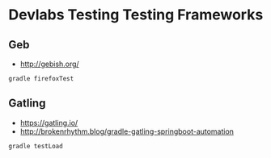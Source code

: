 # Devlabs Testing Testing Frameworks

## Geb

* http://gebish.org/

```
gradle firefoxTest
```

## Gatling

* https://gatling.io/
* http://brokenrhythm.blog/gradle-gatling-springboot-automation

```
gradle testLoad
```